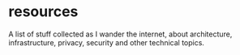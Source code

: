 # resources
A list of stuff collected as I wander the internet, about architecture, infrastructure, privacy, security and other technical topics.
